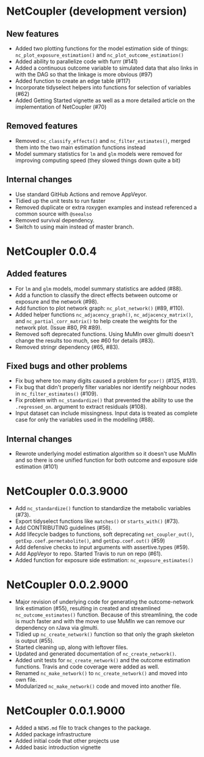 # NetCoupler (development version)

## New features

* Added two plotting functions for the model estimation side of things:
`nc_plot_exposure_estimation()` and `nc_plot_outcome_estimation()`
* Added ability to parallelize code with furrr (#141)
* Added a continuous outcome variable to simulated data that also links in with
the DAG so that the linkage is more obvious (#97)
* Added function to create an edge table (#117)
* Incorporate tidyselect helpers into functions for selection of variables (#62)
* Added Getting Started vignette as well as a more detailed article on the
implementation of NetCoupler (#70)

## Removed features

* Removed `nc_classify_effects()` and `nc_filter_estimates()`, merged them into
the two main estimation functions instead
* Model summary statistics for `lm` and `glm` models were removed for improving
computing speed (they slowed things down quite a bit)

## Internal changes

* Use standard GitHub Actions and remove AppVeyor.
* Tidied up the unit tests to run faster
* Removed duplicate or extra roxygen examples and instead referenced a common 
source with `@seealso`
* Removed survival dependency.
* Switch to using main instead of master branch.

# NetCoupler 0.0.4

## Added features

* For `lm` and `glm` models, model summary statistics are added (#88).
* Add a function to classify the direct effects between outcome or exposure and 
the network (#98).
* Add function to plot network graph: `nc_plot_network()` (#89, #110).
* Added helper functions `nc_adjacency_graph()`,
`nc_adjacency_matrix()`, and `nc_partial_corr_matrix()` 
to help create the weights for the network plot.
(Issue #80, PR #89).
* Removed soft deprecated functions. Using MuMIn over glmulti doesn't change the
results too much, see #60 for details (#83).
* Removed stringr dependency (#65, #83).

## Fixed bugs and other problems

* Fix bug where too many digits caused a problem for `pcor()` (#125, #131).
* Fix bug that didn't properly filter variables nor identify neighbour nodes
in `nc_filter_estimates()` (#109).
* Fix problem with `nc_standardize()` that prevented the ability to use the `.regressed_on`.
argument to extract residuals (#108).
* Input dataset can include missingness. Input data is treated as complete case
for only the variables used in the modelling (#88).

## Internal changes

* Rewrote underlying model estimation algorithm so it doesn't use MuMIn and
so there is one unified function for both outcome and exposure side estimation
(#101)

# NetCoupler 0.0.3.9000

* Add `nc_standardize()` function to standardize the metabolic variables (#73).
* Export tidyselect functions like `matches()` or `starts_with()` (#73).
* Add CONTRIBUTING guidelines (#56).
* Add lifecycle badges to functions, soft deprecating `net_coupler_out()`,
`getExp.coef.permetabolite()`, and `getExp.coef.out()` (#59)
* Add defensive checks to input arguments with assertive.types (#59).
* Add AppVeyor to repo. Started Travis to run on repo (#61).
* Added function for exposure side estimation: `nc_exposure_estimates()`

# NetCoupler 0.0.2.9000 

* Major revision of underlying code for generating the outcome-network link estimation (#55),
resulting in created and streamlined `nc_outcome_estimates()` function. Because of
this streamlining, the code is much faster and with the move to use MuMIn we can 
remove our dependency on rJava via glmulti.
* Tidied up `nc_create_network()` function so that only the graph skeleton is output (#55).
* Started cleaning up, along with leftover files.
* Updated and generated documentation of `nc_create_network()`.
* Added unit tests for `nc_create_network()` and the outcome estimation functions.
Travis and code coverage were added as well.
* Renamed `nc_make_network()` to `nc_create_network()` and moved into own file.
* Modularized `nc_make_network()` code and moved into another file.

# NetCoupler 0.0.1.9000

* Added a `NEWS.md` file to track changes to the package.
* Added package infrastructure
* Added initial code that other projects use
* Added basic introduction vignette
